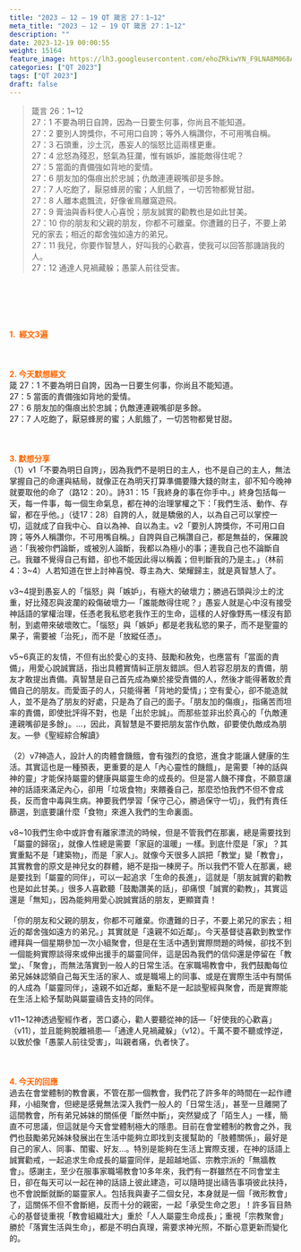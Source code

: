 ```yaml
---
title: "2023 – 12 – 19 QT 箴言 27：1~12"
meta_title: "2023 – 12 – 19 QT 箴言 27：1~12"
description: ""
date: 2023-12-19 00:00:55
weight: 15164
feature_image: https://lh3.googleusercontent.com/ehoZRkiwYN_F9LNA8M068AYxt73EavCZno-PD1cJRuf5BbSkQVUWr3gNEbt5kSs28Pb_Elg17kSrtf9ybWvojWoMV6I4tPM3vGRGDq6GkKkPdL2Gut4QAIw4-uykKUAtNiKgQKntvsU=w800
categories: ["QT 2023"]
tags: ["QT 2023"]
draft: false
---
```


<blockquote>箴言 26：1~12<br />
27：1 不要為明日自誇，因為一日要生何事，你尚且不能知道。<br />
27：2 要別人誇獎你，不可用口自誇；等外人稱讚你，不可用嘴自稱。<br />
27：3 石頭重，沙土沉，愚妄人的惱怒比這兩樣更重。<br />
27：4 忿怒為殘忍，怒氣為狂瀾，惟有嫉妒，誰能敵得住呢？<br />
27：5 當面的責備強如背地的愛情。<br />
27：6 朋友加的傷痕出於忠誠；仇敵連連親嘴卻是多餘。<br />
27：7 人吃飽了，厭惡蜂房的蜜；人飢餓了，一切苦物都覺甘甜。<br />
27：8 人離本處飄流，好像雀鳥離窩遊飛。<br />
27：9 膏油與香料使人心喜悅；朋友誠實的勸教也是如此甘美。<br />
27：10 你的朋友和父親的朋友，你都不可離棄。你遭難的日子，不要上弟兄的家去；相近的鄰舍強如遠方的弟兄。<br />
27：11 我兒，你要作智慧人，好叫我的心歡喜，使我可以回答那譏誚我的人。<br />
27：12 通達人見禍藏躲；愚蒙人前往受害。</blockquote><br />
&nbsp;<br />
<br />
&nbsp;<br />
<br />
<span style="color: #ff6600;"><strong>1.  經文3遍</strong></span><br />
<br />
&nbsp;<br />
<br />
<span style="color: #ff6600;"><strong>2. 今天默想經文<br />
</strong></span>箴 27：1 不要為明日自誇，因為一日要生何事，你尚且不能知道。<br />
27：5 當面的責備強如背地的愛情。<br />
27：6 朋友加的傷痕出於忠誠；仇敵連連親嘴卻是多餘。<br />
27：7 人吃飽了，厭惡蜂房的蜜；人飢餓了，一切苦物都覺甘甜。<br />
<br />
&nbsp;<br />
<br />
<strong><span style="color: #ff6600;">3. 默想分享<br />
</span></strong>（1）v1「不要為明日自誇」，因為我們不是明日的主人，也不是自己的主人，無法掌握自己的命運與結局，就像正在為明天打算準備要賺大錢的財主，卻不知今晚神就要取他的命了（路12：20）。詩31：15「我終身的事在你手中。」終身包括每一天，每一件事，每一個生命氣息，都在神的治理掌權之下：「我們生活、動作、存留，都在乎他。」（徒17：28）自誇的人，就是驕傲的人，以為自己可以掌控一切，這就成了自我中心、自以為神、自以為主。v2「要別人誇獎你，不可用口自誇；等外人稱讚你，不可用嘴自稱。」自誇與自己稱讚自己，都是無益的，保羅說過：「我被你們論斷，或被別人論斷，我都以為極小的事；連我自己也不論斷自己。我雖不覺得自己有錯，卻也不能因此得以稱義；但判斷我的乃是主。」（林前4：3~4）人若知道在世上討神喜悅、尊主為大、榮耀歸主，就是真智慧人了。<br />
<br />
v3~4提到愚妄人的「惱怒」與「嫉妒」，有極大的破壞力；勝過石頭與沙土的沈重，好比殘忍與波瀾的殺傷破壞力—「誰能敵得住呢？」愚妄人就是心中沒有接受神話語的掌權治理，任憑老我私慾老我作王的生命，這樣的人好像野馬一樣沒有節制，到處帶來破壞敗亡。「惱怒」與「嫉妒」都是老我私慾的果子，而不是聖靈的果子，需要被「治死」，而不是「放縱任憑」。<br />
<br />
v5~6真正的友情，不但有出於愛心的支持、鼓勵和赦免，也應當有「當面的責備」，用愛心說誠實話，指出具體實情糾正朋友錯誤。但人若容忍朋友的責備，朋友才敢提出責備。真智慧是自己首先成為樂於接受責備的人，然後才能得著敢於責備自己的朋友。而愛面子的人，只能得著「背地的愛情」；空有愛心，卻不能造就人，並不是為了朋友的好處，只是為了自己的面子。「朋友加的傷痕」，指痛苦而坦率的責備，即使批評得不對，也是「出於忠誠」。而那些並非出於真心的「仇敵連連親嘴卻是多餘」。…，因此，真智慧是不要把朋友當作仇敵，卻要使仇敵成為朋友。—參《聖經綜合解讀》<br />
<br />
（2）v7神造人，設計人的肉體會饑餓，會有強烈的食慾，進食才能讓人健康的生活。其實這也是一種預表，更重要的是人「內心靈性的饑餓」，是需要「神的話與神的靈」才能保持屬靈的健康與屬靈生命的成長的。但是當人饑不擇食，不願意讓神的話語來滿足內心，卻用「垃圾食物」來餵養自己，那麼恐怕我們不但不會成長，反而會中毒與生病。神要我們學習「保守己心，勝過保守一切」，我們有責任篩選，到底要讓什麼「食物」來進入我們的生命裏面。<br />
<br />
v8~10我們生命中或許會有離家漂流的時候，但是不管我們在那裏，總是需要找到「屬靈的歸宿」，就像人性總是需要「家庭的溫暖」一樣。到底什麼是「家」？其實重點不是「建築物」，而是「家人」。就像今天很多人誤把「教堂」變「教會」，其實教會的原文是神兒女的群體，絕不是指一棟房子。所以我們不管人在那裏，總是要找到「屬靈的同伴」，可以一起追求「生命的長進」，這就是「朋友誠實的勸教也是如此甘美。」很多人喜歡聽「鼓勵讚美的話」，卻痛恨「誠實的勸教」，其實這還是「無知」，因為能夠用愛心說誠實話的朋友，更顯寶貴！<br />
<br />
「你的朋友和父親的朋友，你都不可離棄。你遭難的日子，不要上弟兄的家去；相近的鄰舍強如遠方的弟兄。」其實就是「遠親不如近鄰」。今天基督徒喜歡到教堂作禮拜與一個星期參加一次小組聚會，但是在生活中遇到實際問題的時候，卻找不到一個能夠實際談得來或伸出援手的屬靈同伴，這是因為我們的信仰還是停留在「教堂」、「聚會」，而無法落實到一般人的日常生活。在家職場教會中，我們鼓勵每位弟兄姊妹認領自己每天生活的家人、或是職場上的同事、或是在實際生活中有關係的人成為「屬靈同伴」，遠親不如近鄰，重點不是一起談聖經與聚會，而是實際能在生活上給予幫助與屬靈禱告支持的同伴。<br />
<br />
v11~12神透過聖經作者，苦口婆心，勸人要聽從神的話—「好使我的心歡喜」（v11），並且能夠脫離禍患—「通達人見禍藏躲」（v12）。千萬不要不聽或悖逆，以致於像「愚蒙人前往受害」，叫親者痛，仇者快了。<br />
<br />
&nbsp;<br />
<br />
<strong style="font-size: inherit;"><span style="color: #ff6600;">4. 今天的回應<br />
</span></strong>過去在會堂體制的教會裏，不管在那一個教會，我們花了許多年的時間在一起作禮拜，小組聚會，但總是感覺無法深入我們一般人的「日常生活」，甚至一旦離開了這間教會，所有弟兄姊妹的關係便「斷然中斷」，突然變成了「陌生人」一樣，簡直不可思議，但這就是今天會堂體制極大的隱患。目前在會堂體制的教會之外，我們也鼓勵弟兄姊妹發展出在生活中能夠立即找到支援幫助的「肢體關係」，最好是自己的家人、同事、閨蜜、好友…。特別是能夠在生活上實際支援，在神的話語上誠實勸戒，一起追求生命成長的屬靈同伴，是超越地區、宗教宗派的「無牆教會」。感謝主，至少在服事家職場教會10多年來，我們有一群雖然在不同會堂主日，卻在每天可以一起在神的話語上彼此建造，可以隨時提出禱告事項彼此扶持，也不會說斷就斷的屬靈家人。包括我與妻子二個女兒，本身就是一個「微形教會」了，這關係不但不會斷絕，反而十分的親密，一起「承受生命之恩」！許多盲目熱心的基督徒重視「教會組織壯大」重於「人人屬靈生命成長」；重視「宗教聚會」勝於「落實生活與生命」，都是不明白真理，需要求神光照，不斷心意更新而變化的。<br />
<br />
&nbsp;<br />
<br />
<audio style="display: none;" controls="controls"></audio><br />
<br />
<audio style="display: none;" controls="controls"></audio><br />
<br />
<audio style="display: none;" controls="controls"></audio><br />
<br />
<audio style="display: none;" controls="controls"></audio><br />
<br />
<audio style="display: none;" controls="controls"></audio>
        